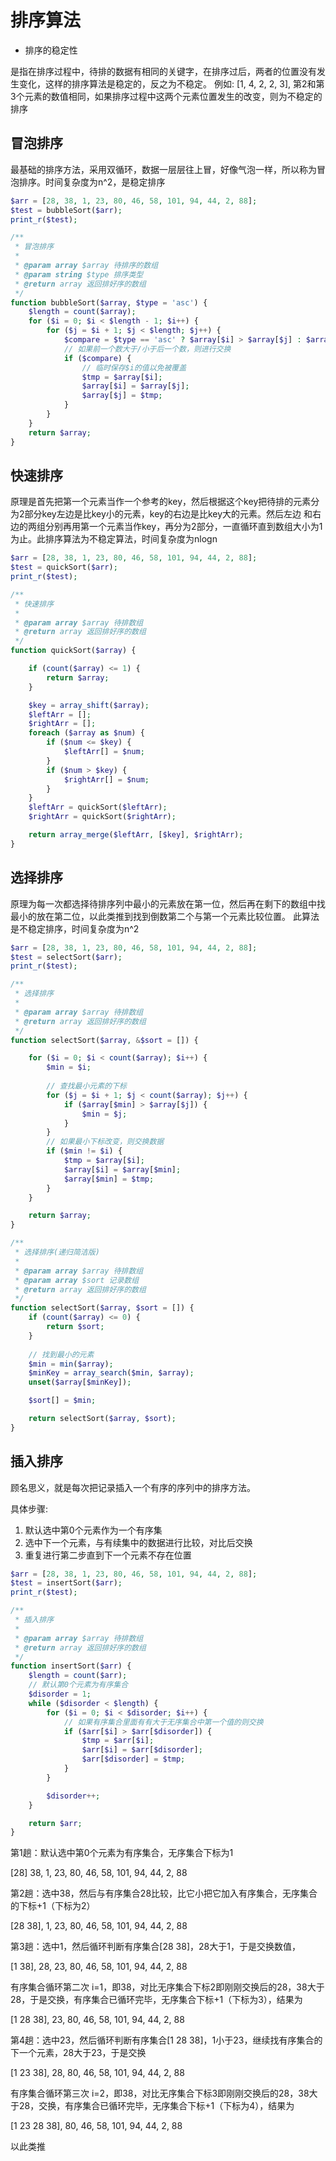 # 排序算法
- 排序的稳定性

是指在排序过程中，待排的数据有相同的关键字，在排序过后，两者的位置没有发生变化，这样的排序算法是稳定的，反之为不稳定。
例如: [1, 4, 2, 2, 3], 第2和第3个元素的数值相同，如果排序过程中这两个元素位置发生的改变，则为不稳定的排序 
## 冒泡排序
最基础的排序方法，采用双循环，数据一层层往上冒，好像气泡一样，所以称为冒泡排序。时间复杂度为n^2，是稳定排序

```php
$arr = [28, 38, 1, 23, 80, 46, 58, 101, 94, 44, 2, 88];
$test = bubbleSort($arr);
print_r($test);

/**
 * 冒泡排序
 *
 * @param array $array 待排序的数组
 * @param string $type 排序类型
 * @return array 返回排好序的数组
 */
function bubbleSort($array, $type = 'asc') {
    $length = count($array);
    for ($i = 0; $i < $length - 1; $i++) {
        for ($j = $i + 1; $j < $length; $j++) {
            $compare = $type == 'asc' ? $array[$i] > $array[$j] : $array[$i] < $array[$j];
            // 如果前一个数大于/小于后一个数，则进行交换
            if ($compare) {
                // 临时保存$i的值以免被覆盖
                $tmp = $array[$i];
                $array[$i] = $array[$j];
                $array[$j] = $tmp;
            }
        }
    }
    return $array;
}
```

## 快速排序
原理是首先把第一个元素当作一个参考的key，然后根据这个key把待排的元素分为2部分key左边是比key小的元素，key的右边是比key大的元素。然后左边
和右边的两组分别再用第一个元素当作key，再分为2部分，一直循环直到数组大小为1为止。此排序算法为不稳定算法，时间复杂度为nlogn

```php
$arr = [28, 38, 1, 23, 80, 46, 58, 101, 94, 44, 2, 88];
$test = quickSort($arr);
print_r($test);

/**
 * 快速排序
 *
 * @param array $array 待排数组
 * @return array 返回排好序的数组
 */
function quickSort($array) {

    if (count($array) <= 1) {
        return $array;
    }

    $key = array_shift($array);
    $leftArr = [];
    $rightArr = [];
    foreach ($array as $num) {
        if ($num <= $key) {
            $leftArr[] = $num;
        }
        if ($num > $key) {
            $rightArr[] = $num;
        }
    }
    $leftArr = quickSort($leftArr);
    $rightArr = quickSort($rightArr);

    return array_merge($leftArr, [$key], $rightArr);
}
```

## 选择排序
原理为每一次都选择待排序列中最小的元素放在第一位，然后再在剩下的数组中找最小的放在第二位，以此类推到找到倒数第二个与第一个元素比较位置。
此算法是不稳定排序，时间复杂度为n^2

```php
$arr = [28, 38, 1, 23, 80, 46, 58, 101, 94, 44, 2, 88];
$test = selectSort($arr);
print_r($test);

/**
 * 选择排序
 *
 * @param array $array 待排数组
 * @return array 返回排好序的数组
 */
function selectSort($array, &$sort = []) {

    for ($i = 0; $i < count($array); $i++) {
        $min = $i;
        
        // 查找最小元素的下标
        for ($j = $i + 1; $j < count($array); $j++) {
            if ($array[$min] > $array[$j]) {
                $min = $j;
            }
        }
        // 如果最小下标改变，则交换数据
        if ($min != $i) {
            $tmp = $array[$i];
            $array[$i] = $array[$min];
            $array[$min] = $tmp;
        }
    }

    return $array;
}

/**
 * 选择排序(递归简洁版)
 *
 * @param array $array 待排数组
 * @param array $sort 记录数组
 * @return array 返回排好序的数组
 */
function selectSort($array, $sort = []) {
    if (count($array) <= 0) {
        return $sort;
    }
    
    // 找到最小的元素
    $min = min($array);
    $minKey = array_search($min, $array);
    unset($array[$minKey]);

    $sort[] = $min;

    return selectSort($array, $sort);
}
```

## 插入排序
顾名思义，就是每次把记录插入一个有序的序列中的排序方法。

具体步骤:
1. 默认选中第0个元素作为一个有序集
2. 选中下一个元素，与有续集中的数据进行比较，对比后交换
3. 重复进行第二步直到下一个元素不存在位置

```php
$arr = [28, 38, 1, 23, 80, 46, 58, 101, 94, 44, 2, 88];
$test = insertSort($arr);
print_r($test);

/**
 * 插入排序
 *
 * @param array $array 待排数组
 * @return array 返回排好序的数组
 */
function insertSort($arr) {
    $length = count($arr);
    // 默认第0个元素为有序集合
    $disorder = 1;
    while ($disorder < $length) {
        for ($i = 0; $i < $disorder; $i++) {
            // 如果有序集合里面有有大于无序集合中第一个值的则交换
            if ($arr[$i] > $arr[$disorder]) {
                $tmp = $arr[$i];
                $arr[$i] = $arr[$disorder];
                $arr[$disorder] = $tmp;
            }
        }

        $disorder++;
    }

    return $arr;
}
```
第1趟：默认选中第0个元素为有序集合，无序集合下标为1

[28] 38, 1, 23, 80, 46, 58, 101, 94, 44, 2, 88

第2趟：选中38，然后与有序集合28比较，比它小把它加入有序集合，无序集合的下标+1（下标为2）

[28 38], 1, 23, 80, 46, 58, 101, 94, 44, 2, 88

第3趟：选中1，然后循环判断有序集合[28 38]，28大于1，于是交换数值，

[1 38], 28, 23, 80, 46, 58, 101, 94, 44, 2, 88 

有序集合循环第二次 i=1，即38，对比无序集合下标2即刚刚交换后的28，38大于28，于是交换，有序集合已循环完毕，无序集合下标+1（下标为3），结果为

[1 28 38], 23, 80, 46, 58, 101, 94, 44, 2, 88

第4趟：选中23，然后循环判断有序集合[1 28 38]，1小于23，继续找有序集合的下一个元素，28大于23，于是交换

[1 23 38], 28, 80, 46, 58, 101, 94, 44, 2, 88

有序集合循环第三次 i=2，即38，对比无序集合下标3即刚刚交换后的28，38大于28，交换，有序集合已循环完毕，无序集合下标+1（下标为4），结果为

[1 23 28 38], 80, 46, 58, 101, 94, 44, 2, 88

以此类推